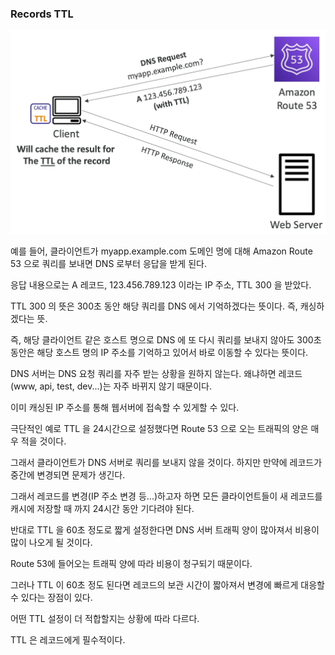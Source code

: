 ### Records TTL

![](image/8.png)

예를 들어, 클라이언트가 myapp.example.com 도메인 명에 대해 Amazon Route 53 으로 쿼리를 보내면 DNS 로부터 응답을 받게 된다.

응답 내용으로는 A 레코드, 123.456.789.123 이라는 IP 주소, TTL 300 을 받았다.

TTL 300 의 뜻은 300초 동안 해당 쿼리를 DNS 에서 기억하겠다는 뜻이다. 즉, 캐싱하겠다는 뜻.

즉, 해당 클라이언트 같은 호스트 명으로 DNS 에 또 다시 쿼리를 보내지 않아도 300초 동안은 해당 호스트 명의 IP 주소를 기억하고 있어서 바로 이동할 수 있다는 뜻이다.

DNS 서버는 DNS 요청 쿼리를 자주 받는 상황을 원하지 않는다. 왜냐하면 레코드(www, api, test, dev...)는 자주 바뀌지 않기 때문이다.

이미 캐싱된 IP 주소를 통해 웹서버에 접속할 수 있게할 수 있다.

극단적인 예로 TTL 을 24시간으로 설정했다면 Route 53 으로 오는 트래픽의 양은 매우 적을 것이다.

그래서 클라이언트가 DNS 서버로 쿼리를 보내지 않을 것이다. 하지만 만약에 레코드가 중간에 변경되면 문제가 생긴다.

그래서 레코드를 변경(IP 주소 변경 등...)하고자 하면 모든 클라이언트들이 새 레코드를 캐시에 저장할 때 까지 24시간 동안 기다려야 된다.

반대로 TTL 을 60초 정도로 짧게 설정한다면 DNS 서버 트래픽 양이 많아져서 비용이 많이 나오게 될 것이다.

Route 53에 들어오는 트래픽 양에 따라 비용이 청구되기 때문이다.

그러나 TTL 이 60초 정도 된다면 레코드의 보관 시간이 짧아져서 변경에 빠르게 대응할 수 있다는 장점이 있다.

어떤 TTL 설정이 더 적합할지는 상황에 따라 다르다.

TTL 은 레코드에게 필수적이다.